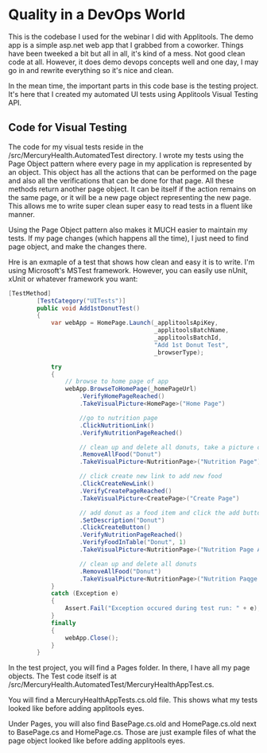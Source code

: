 # Quality in a DevOps World
This is the codebase I used for the webinar I did with Applitools. The demo app is a simple asp.net web app that I grabbed from a coworker. Things have been tweeked a bit but all in all, it's kind of a mess. Not good clean code at all. However, it does demo devops concepts well and one day, I may go in and rewrite everything so it's nice and clean.

In the mean time, the important parts in this code base is the testing project. It's here that I created my automated UI tests using Applitools Visual Testing API.

## Code for Visual Testing
The code for my visual tests reside in the /src/MercuryHealth.AutomatedTest directory. I wrote my tests using the Page Object pattern where every page in my application is represented by an object. This object has all the actions that can be performed on the page and also all the verifications that can be done for that page. All these methods return another page object. It can be itself if the action remains on the same page, or it will be a new page object representing the new page. This allows me to write super clean super easy to read tests in a fluent like manner.

Using the Page Object pattern also makes it MUCH easier to maintain my tests. If my page changes (which happens all the time), I just need to find page object, and make the changes there.

Hre is an exmaple of a test that shows how clean and easy it is to write. I'm using Microsoft's MSTest framework. However, you can easily use nUnit, xUnit or whatever framework you want:

``` c#
[TestMethod]
        [TestCategory("UITests")]
        public void Add1stDonutTest()
        {
            var webApp = HomePage.Launch(_applitoolsApiKey,
                                         _applitoolsBatchName,
                                         _applitoolsBatchId,
                                         "Add 1st Donut Test",
                                         _browserType);

            try
            {
                // browse to home page of app
                webApp.BrowseToHomePage(_homePageUrl)
                    .VerifyHomePageReached()
                    .TakeVisualPicture<HomePage>("Home Page")

                    //go to nutrition page
                    .ClickNutritionLink()
                    .VerifyNutritionPageReached()

                    // clean up and delete all donuts, take a picture of cleaned up nutrition page
                    .RemoveAllFood("Donut")
                    .TakeVisualPicture<NutritionPage>("Nutrition Page")

                    // click create new link to add new food
                    .ClickCreateNewLink()
                    .VerifyCreatePageReached()
                    .TakeVisualPicture<CreatePage>("Create Page")

                    // add donut as a food item and click the add button
                    .SetDescription("Donut")
                    .ClickCreateButton()
                    .VerifyNutritionPageReached()
                    .VerifyFoodInTable("Donut", 1)
                    .TakeVisualPicture<NutritionPage>("Nutrition Page After Adding Donut")

                    // clean up and delete all donuts 
                    .RemoveAllFood("Donut")
                    .TakeVisualPicture<NutritionPage>("Nutrition Paqge After Removing All Donuts");
            }
            catch (Exception e)
            {
                Assert.Fail("Exception occured during test run: " + e);
            }
            finally
            {
                webApp.Close();
            }
        }
```
In the test project, you will find a Pages folder. In there, I have all my page objects. The Test code itself is at /src/MercuryHealth.AutomatedTest/MercuryHealthAppTest.cs.

You will find a MercuryHealthAppTests.cs.old file. This shows what my tests looked like before adding applitools eyes.

Under Pages, you will also find BasePage.cs.old and HomePage.cs.old next to BasePage.cs and HomePage.cs. Those are just example files of what the page object looked like before adding applitools eyes.
